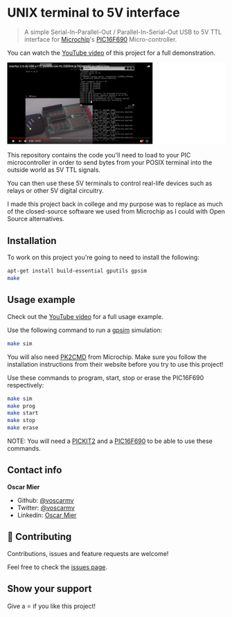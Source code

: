 # UNIX terminal to 5V interface
> A simple Serial-In-Parallel-Out / Parallel-In-Serial-Out USB to 5V TTL interface for [Microchip](https://www.microchip.com/)'s [PIC16F690](https://www.microchip.com/wwwproducts/en/PIC16F690) Micro-controller.

You can watch the [YouTube video](https://www.youtube.com/watch?v=46WZUcRUPEI) of this project for a full demonstration.

[![](header.png)](https://www.youtube.com/watch?v=46WZUcRUPEI)

This repository contains the code you'll need to load to your PIC microcontroller in order to send bytes from your POSIX terminal into the outside world as 5V TTL signals.

You can then use these 5V terminals to control real-life devices such as relays or other 5V digital circuitry.

I made this project back in college and my purpose was to replace as much of the closed-source software we used from Microchip as I could with Open Source alternatives.

## Installation

To work on this project you're going to need to install the following:

```sh
apt-get install build-essential gputils gpsim
make
```

## Usage example

Check out the [YouTube video](https://www.youtube.com/watch?v=46WZUcRUPEI) for a full usage example.

Use the following command to run a [gpsim](http://gpsim.sourceforge.net/) simulation:

```sh
make sim
```

You will also need [PK2CMD](https://github.com/psmay/pk2cmd) from Microchip. Make sure you follow the installation instructions from their website before you try to use this project!

Use these commands to program, start, stop or erase the PIC16F690 respectively:

```sh
make sim
make prog
make start
make stop
make erase
```

NOTE: You will need a [PICKIT2](https://www.microchip.com/DevelopmentTools/ProductDetails/PartNO/PG164120) and a [PIC16F690](https://www.microchip.com/wwwproducts/en/PIC16F690) to be able to use these commands.

## Contact info

**Oscar Mier**
- Github: [@voscarmv](https://github.com/voscarmv)
- Twitter: [@voscarmv](https://twitter.com/voscarmv)
- Linkedin: [Oscar Mier](https://www.linkedin.com/in/oscar-mier-072984196/) 

## 🤝 Contributing

Contributions, issues and feature requests are welcome!

Feel free to check the [issues page](../issues/).

## Show your support

Give a ⭐️ if you like this project!
